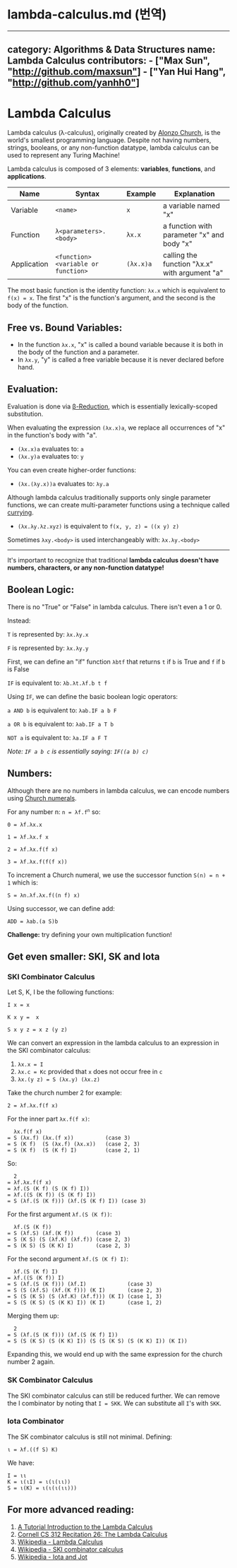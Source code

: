 # lambda-calculus.md (번역)

---
category: Algorithms & Data Structures
name: Lambda Calculus
contributors:
    - ["Max Sun", "http://github.com/maxsun"]
    - ["Yan Hui Hang", "http://github.com/yanhh0"]
---

# Lambda Calculus

Lambda calculus (λ-calculus), originally created by
[Alonzo Church](https://en.wikipedia.org/wiki/Alonzo_Church),
is the world's smallest programming language.
Despite not having numbers, strings, booleans, or any non-function datatype,
lambda calculus can be used to represent any Turing Machine!

Lambda calculus is composed of 3 elements: **variables**, **functions**, and
**applications**.


| Name        | Syntax                             | Example   | Explanation                                   |
|-------------|------------------------------------|-----------|-----------------------------------------------|
| Variable    | `<name>`                           | `x`       | a variable named "x"                          |
| Function    | `λ<parameters>.<body>`             | `λx.x`    | a function with parameter "x" and body "x"    |
| Application | `<function><variable or function>` | `(λx.x)a` | calling the function "λx.x" with argument "a" |

The most basic function is the identity function: `λx.x` which is equivalent to
`f(x) = x`. The first "x" is the function's argument, and the second is the
body of the function.

## Free vs. Bound Variables:

- In the function `λx.x`, "x" is called a bound variable because it is both in
the body of the function and a parameter.
- In `λx.y`, "y" is called a free variable because it is never declared before hand.

## Evaluation:

Evaluation is done via
[β-Reduction](https://en.wikipedia.org/wiki/Lambda_calculus#Beta_reduction),
which is essentially lexically-scoped substitution.

When evaluating the
expression `(λx.x)a`, we replace all occurrences of "x" in the function's body
with "a".

- `(λx.x)a` evaluates to: `a`
- `(λx.y)a` evaluates to: `y`

You can even create higher-order functions:

- `(λx.(λy.x))a` evaluates to: `λy.a`

Although lambda calculus traditionally supports only single parameter
functions, we can create multi-parameter functions using a technique called
[currying](https://en.wikipedia.org/wiki/Currying).

- `(λx.λy.λz.xyz)` is equivalent to `f(x, y, z) = ((x y) z)`

Sometimes `λxy.<body>` is used interchangeably with: `λx.λy.<body>`

----

It's important to recognize that traditional **lambda calculus doesn't have
numbers, characters, or any non-function datatype!**

## Boolean Logic:

There is no "True" or "False" in lambda calculus. There isn't even a 1 or 0.

Instead:

`T` is represented by: `λx.λy.x`

`F` is represented by: `λx.λy.y`

First, we can define an "if" function `λbtf` that
returns `t` if `b` is True and `f` if `b` is False

`IF` is equivalent to: `λb.λt.λf.b t f`

Using `IF`, we can define the basic boolean logic operators:

`a AND b` is equivalent to: `λab.IF a b F`

`a OR b` is equivalent to: `λab.IF a T b`

`NOT a` is equivalent to: `λa.IF a F T`

*Note: `IF a b c` is essentially saying: `IF((a b) c)`*

## Numbers:

Although there are no numbers in lambda calculus, we can encode numbers using
[Church numerals](https://en.wikipedia.org/wiki/Church_encoding).

For any number n: <code>n = λf.f<sup>n</sup></code> so:

`0 = λf.λx.x`

`1 = λf.λx.f x`

`2 = λf.λx.f(f x)`

`3 = λf.λx.f(f(f x))`

To increment a Church numeral,
we use the successor function `S(n) = n + 1` which is:

`S = λn.λf.λx.f((n f) x)`

Using successor, we can define add:

`ADD = λab.(a S)b`

**Challenge:** try defining your own multiplication function!

## Get even smaller: SKI, SK and Iota

### SKI Combinator Calculus

Let S, K, I be the following functions:

`I x = x`

`K x y =  x`

`S x y z = x z (y z)`

We can convert an expression in the lambda calculus to an expression
in the SKI combinator calculus:

1. `λx.x = I`
2. `λx.c = Kc` provided that `x` does not occur free in `c`
3. `λx.(y z) = S (λx.y) (λx.z)`

Take the church number 2 for example:

`2 = λf.λx.f(f x)`

For the inner part `λx.f(f x)`:

```
  λx.f(f x)
= S (λx.f) (λx.(f x))          (case 3)
= S (K f)  (S (λx.f) (λx.x))   (case 2, 3)
= S (K f)  (S (K f) I)         (case 2, 1)
```

So:

```
  2
= λf.λx.f(f x)
= λf.(S (K f) (S (K f) I))
= λf.((S (K f)) (S (K f) I))
= S (λf.(S (K f))) (λf.(S (K f) I)) (case 3)
```

For the first argument `λf.(S (K f))`:

```
  λf.(S (K f))
= S (λf.S) (λf.(K f))       (case 3)
= S (K S) (S (λf.K) (λf.f)) (case 2, 3)
= S (K S) (S (K K) I)       (case 2, 3)
```

For the second argument `λf.(S (K f) I)`:

```
  λf.(S (K f) I)
= λf.((S (K f)) I)
= S (λf.(S (K f))) (λf.I)             (case 3)
= S (S (λf.S) (λf.(K f))) (K I)       (case 2, 3)
= S (S (K S) (S (λf.K) (λf.f))) (K I) (case 1, 3)
= S (S (K S) (S (K K) I)) (K I)       (case 1, 2)
```

Merging them up:

```
  2
= S (λf.(S (K f))) (λf.(S (K f) I))
= S (S (K S) (S (K K) I)) (S (S (K S) (S (K K) I)) (K I))
```

Expanding this, we would end up with the same expression for the
church number 2 again.

### SK Combinator Calculus

The SKI combinator calculus can still be reduced further. We can
remove the I combinator by noting that `I = SKK`. We can substitute
all `I`'s with `SKK`.

### Iota Combinator

The SK combinator calculus is still not minimal. Defining:

```
ι = λf.((f S) K)
```

We have:

```
I = ιι
K = ι(ιI) = ι(ι(ιι))
S = ι(K) = ι(ι(ι(ιι)))
```

## For more advanced reading:

1. [A Tutorial Introduction to the Lambda Calculus](http://www.inf.fu-berlin.de/lehre/WS03/alpi/lambda.pdf)
2. [Cornell CS 312 Recitation 26: The Lambda Calculus](http://www.cs.cornell.edu/courses/cs3110/2008fa/recitations/rec26.html)
3. [Wikipedia - Lambda Calculus](https://en.wikipedia.org/wiki/Lambda_calculus)
4. [Wikipedia - SKI combinator calculus](https://en.wikipedia.org/wiki/SKI_combinator_calculus)
5. [Wikipedia - Iota and Jot](https://en.wikipedia.org/wiki/Iota_and_Jot)
